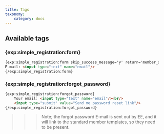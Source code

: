 ```yaml
---
title: Tags
taxonomy:
    category: docs
---
```


## Available tags

### {exp:simple_registration:form}

```html
{exp:simple_registration:form skip_success_message='y' return='member_section/welcome'}
E-mail: <input type="text" name="email"/>
{/exp:simple_registration:form}
```

### {exp:simple_registration:forgot_password}

```html
{exp:simple_registration:forgot_password}
    Your email: <input type="text" name="email"/><br/>
    <input type="submit" value="Send me password reset link"/>
{/exp:simple_registration:forgot_password}
```

>>> Note; the forgot password E-mail is sent out by EE, and it will link to the standard member templates, so they need to be present.
